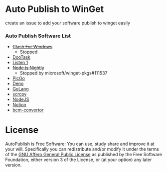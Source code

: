 # Auto Publish to WinGet

create an issue to add your software publish to winget easily

### Auto Publish Software List

- ~~[Clash For Windows](https://github.com/Fndroid/clash_for_windows_pkg/)~~
  - Stopped
- [DooTask](https://github.com/kuaifan/dootask)
- [Listen 1](https://github.com/listen1/listen1_desktop/)
- ~~[Node.js Nightly](https://nodejs.org/download/nightly/)~~
  - Stopped by microsoft/winget-pkgs#111537
- [PicGo](https://github.com/Molunerfinn/PicGo)
- [Deno](https://github.com/denoland/deno)
- [GoLang](https://github.com/golang/go)
- [scrcpy](https://github.com/Genymobile/scrcpy)
- [NodeJS](https://github.com/nodejs/node)
- [Notion](https://www.notion.so/)
- [bcm-convertor](https://github.com/214545666/bcm_convertor)

# License

AutoPublish is Free Software: You can use, study share and improve it at your will. Specifically you can redistribute and/or
modify it under the terms of the [GNU Affero General Public License](http://www.gnu.org/licenses/gpl-3.0.en.html) as published
by the Free Software Foundation, either version 3 of the License, or (at your option) any later version.
